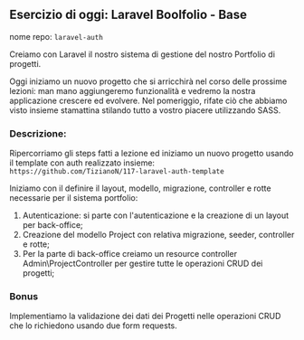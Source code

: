 ## Esercizio di oggi: Laravel Boolfolio - Base

nome repo: `laravel-auth`

Creiamo con Laravel il nostro sistema di gestione del nostro Portfolio di progetti.

Oggi iniziamo un nuovo progetto che si arricchirà nel corso delle prossime lezioni: man mano aggiungeremo funzionalità e vedremo la nostra applicazione crescere ed evolvere.
Nel pomeriggio, rifate ciò che abbiamo visto insieme stamattina stilando tutto a vostro piacere utilizzando SASS.

### Descrizione:

Ripercorriamo gli steps fatti a lezione ed iniziamo un nuovo progetto usando il template con auth realizzato insieme:  
`https://github.com/TizianoN/117-laravel-auth-template`

Iniziamo con il definire il layout, modello, migrazione, controller e rotte necessarie per il sistema portfolio:

1. Autenticazione: si parte con l'autenticazione e la creazione di un layout per back-office;
2. Creazione del modello Project con relativa migrazione, seeder, controller e rotte;
3. Per la parte di back-office creiamo un resource controller Admin\ProjectController per gestire tutte le operazioni CRUD dei progetti;

### Bonus

Implementiamo la validazione dei dati dei Progetti nelle operazioni CRUD che lo richiedono usando due form requests.
